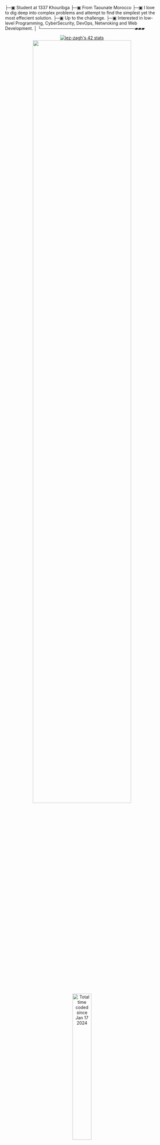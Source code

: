 ├─▣ Student at 1337 Khouribga
├─▣ From Taounate Morocco
├─▣ I love to dig deep into complex problems and attempt to find the simplest yet the most effecient solution.
├─▣ Up to the challenge.
├─▣ Interested in low-level Programming, CyberSecurity, DevOps, Netwroking and Web Development.
│
└───────────────────────────────▰▰▰


<div align="center">
<a href="https://github.com/oakoudad/badge42"><img src="https://badge.mediaplus.ma/binary/iez-zagh" alt="iez-zagh's 42 stats" /></a>

<br>
<img width="80%" align="center" src="https://wakatime.com/share/@Born2Code/264d4d98-fa55-4f24-8834-697e5bb2dffd.svg">
<br>
<a width="80%" href="https://wakatime.com/@018d16f4-9561-4744-9338-4968825856af"><img width=35% src="https://wakatime.com/badge/user/018d16f4-9561-4744-9338-4968825856af.svg" alt="Total time coded since Jan 17 2024" /></a>
  <div>

